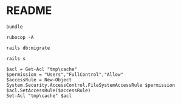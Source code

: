 # README

```
bundle
```


```
rubocop -A
```

```
rails db:migrate
```


```
rails s
```


```
$acl = Get-Acl "tmp\cache"
$permission = "Users","FullControl","Allow"
$accessRule = New-Object System.Security.AccessControl.FileSystemAccessRule $permission
$acl.SetAccessRule($accessRule)
Set-Acl "tmp\cache" $acl
```